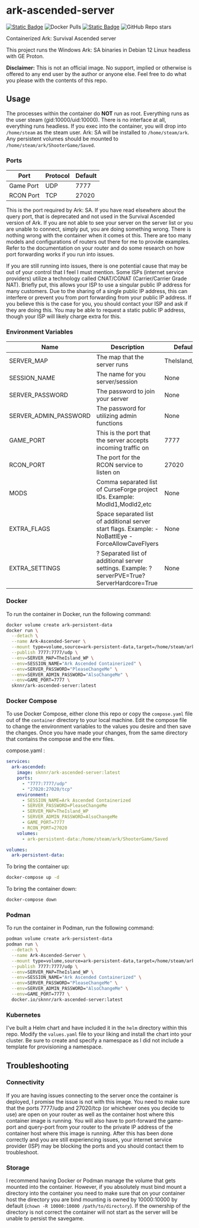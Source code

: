 # ark-ascended-server
[![Static Badge](https://img.shields.io/badge/DockerHub-blue)](https://hub.docker.com/r/sknnr/ark-ascended-server) ![Docker Pulls](https://img.shields.io/docker/pulls/sknnr/ark-ascended-server) [![Static Badge](https://img.shields.io/badge/GitHub-green)](https://github.com/jsknnr/ark-ascended-server) ![GitHub Repo stars](https://img.shields.io/github/stars/jsknnr/ark-ascended-server)

Containerized Ark: Survival Ascended server

This project runs the Windows Ark: SA binaries in Debian 12 Linux headless with GE Proton.

**Disclaimer:** This is not an official image. No support, implied or otherwise is offered to any end user by the author or anyone else. Feel free to do what you please with the contents of this repo.

## Usage

The processes within the container do **NOT** run as root. Everything runs as the user steam (gid:10000/uid:10000). There is no interface at all, everything runs headless. If you exec into the container, you will drop into `/home/steam` as the steam user. Ark: SA will be installed to `/home/steam/ark`. Any persistent volumes should be mounted to `/home/steam/ark/ShooterGame/Saved`.

### Ports

| Port | Protocol | Default |
| ---- | -------- | ------- |
| Game Port | UDP | 7777 |
| RCON Port | TCP | 27020 |

This is the port required by Ark: SA. If you have read elsewhere about the query port, that is deprecated and not used in the Survival Ascended version of Ark. If you are not able to see your server on the server list or you are unable to connect, simply put, you are doing something wrong. There is nothing wrong with the container when it comes ot this. There are too many models and configurations of routers out there for me to provide examples. Refer to the documentation on your router and do some research on how port forwarding works if you run into issues. 

If you are still running into issues, there is one potential cause that may be out of your control that I feel I must mention. Some ISPs (internet service providers) utilize a technology called CNAT/CGNAT (Carrier/Carrier Grade NAT). Briefly put, this allows your ISP to use a singular public IP address for many customers. Due to the sharing of a single public IP address, this can interfere or prevent you from port forwarding from your public IP address. If you believe this is the case for you, you should contact your ISP and ask if they are doing this. You may be able to request a static public IP address, though your ISP will likely charge extra for this.

### Environment Variables

| Name | Description | Default | Required |
| ---- | ----------- | ------- | -------- |
| SERVER_MAP | The map that the server runs | TheIsland_WP | True |
| SESSION_NAME | The name for you server/session | None | True |
| SERVER_PASSWORD | The password to join your server | None | True |
| SERVER_ADMIN_PASSWORD | The password for utilizing admin functions | None | True |
| GAME_PORT | This is the port that the server accepts incoming traffic on | 7777 | True |
| RCON_PORT | The port for the RCON service to listen on | 27020 | False |
| MODS | Comma separated list of CurseForge project IDs. Example: ModId1,ModId2,etc | None | False |
| EXTRA_FLAGS | Space separated list of additional server start flags. Example: -NoBattlEye -ForceAllowCaveFlyers | None | False |
| EXTRA_SETTINGS | ? Separated list of additional server settings. Example: ?serverPVE=True?ServerHardcore=True | None | False |

### Docker

To run the container in Docker, run the following command:

```bash
docker volume create ark-persistent-data
docker run \
  --detach \
  --name Ark-Ascended-Server \
  --mount type=volume,source=ark-persistent-data,target=/home/steam/ark/ShooterGame/Saved \
  --publish 7777:7777/udp \
  --env=SERVER_MAP=TheIsland_WP \
  --env=SESSION_NAME="Ark Ascended Containerized" \
  --env=SERVER_PASSWORD="PleaseChangeMe" \
  --env=SERVER_ADMIN_PASSWORD="AlsoChangeMe" \
  --env=GAME_PORT=7777 \
  sknnr/ark-ascended-server:latest
```

### Docker Compose

To use Docker Compose, either clone this repo or copy the `compose.yaml` file out of the `container` directory to your local machine. Edit the compose file to change the environment variables to the values you desire and then save the changes. Once you have made your changes, from the same directory that contains the compose and the env files.

compose.yaml :
```yaml
services:
  ark-ascended:
    image: sknnr/ark-ascended-server:latest
    ports:
      - "7777:7777/udp"
      - "27020:27020/tcp"
    environment:
      - SESSION_NAME=Ark Ascended Containerized
      - SERVER_PASSWORD=PleaseChangeMe
      - SERVER_MAP=TheIsland_WP
      - SERVER_ADMIN_PASSWORD=AlsoChangeMe
      - GAME_PORT=7777
      - RCON_PORT=27020
    volumes:
      - ark-persistent-data:/home/steam/ark/ShooterGame/Saved

volumes:
  ark-persistent-data:

```

To bring the container up:

```bash
docker-compose up -d
```

To bring the container down:

```bash
docker-compose down
```

### Podman

To run the container in Podman, run the following command:

```bash
podman volume create ark-persistent-data
podman run \
  --detach \
  --name Ark-Ascended-Server \
  --mount type=volume,source=ark-persistent-data,target=/home/steam/ark/ShooterGame/Saved \
  --publish 7777:7777/udp \
  --env=SERVER_MAP=TheIsland_WP \
  --env=SESSION_NAME="Ark Ascended Containerized" \
  --env=SERVER_PASSWORD="PleaseChangeMe" \
  --env=SERVER_ADMIN_PASSWORD="AlsoChangeMe" \
  --env=GAME_PORT=7777 \
  docker.io/sknnr/ark-ascended-server:latest
```

### Kubernetes

I've built a Helm chart and have included it in the `helm` directory within this repo. Modify the `values.yaml` file to your liking and install the chart into your cluster. Be sure to create and specify a namespace as I did not include a template for provisioning a namespace.

## Troubleshooting

### Connectivity

If you are having issues connecting to the server once the container is deployed, I promise the issue is not with this image. You need to make sure that the ports 7777/udp and 27020/tcp (or whichever ones you decide to use) are open on your router as well as the container host where this container image is running. You will also have to port-forward the game-port and query-port from your router to the private IP address of the container host where this image is running. After this has been done correctly and you are still experiencing issues, your internet service provider (ISP) may be blocking the ports and you should contact them to troubleshoot.

### Storage

I recommend having Docker or Podman manage the volume that gets mounted into the container. However, if you absolutely must bind mount a directory into the container you need to make sure that on your container host the directory you are bind mounting is owned by 10000:10000 by default (`chown -R 10000:10000 /path/to/directory`). If the ownership of the directory is not correct the container will not start as the server will be unable to persist the savegame.
